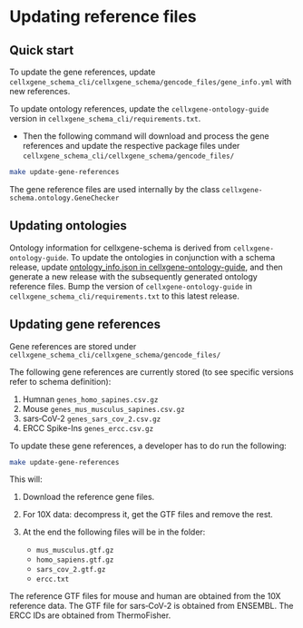 # Updating reference files

## Quick start 
To update the gene references, update `cellxgene_schema_cli/cellxgene_schema/gencode_files/gene_info.yml` with new references.

To update ontology references, update the `cellxgene-ontology-guide` version in `cellxgene_schema_cli/requirements.txt`.

- Then the following command will download and process the gene references and update the respective package files under `cellxgene_schema_cli/cellxgene_schema/gencode_files/`

```bash
make update-gene-references
```

The gene reference files are used internally by the class `cellxgene-schema.ontology.GeneChecker`

## Updating ontologies

Ontology information for cellxgene-schema is derived from `cellxgene-ontology-guide`. To update the ontologies in 
conjunction with a schema release, update [ontology_info.json in cellxgene-ontology-guide](https://github.com/chanzuckerberg/cellxgene-ontology-guide/blob/main/ontology-assets/ontology_info.json),
and then generate a new release with the subsequently generated ontology reference files. Bump the version of `cellxgene-ontology-guide` in 
`cellxgene_schema_cli/requirements.txt` to this latest release.

## Updating gene references

Gene references are stored under  `cellxgene_schema_cli/cellxgene_schema/gencode_files/`

The following gene references are currently stored (to see specific versions refer to schema definition):

1. Humnan `genes_homo_sapines.csv.gz`
2. Mouse `genes_mus_musculus_sapines.csv.gz`
3. sars‑CoV‑2 `genes_sars_cov_2.csv.gz`
4. ERCC Spike-Ins `genes_ercc.csv.gz`

To update these gene references, a developer has to do run the following:

```bash
make update-gene-references
```

This will:

1. Download the reference gene files.
2. For 10X data: decompress it, get the GTF files and remove the rest.
3. At the end the following files will be in the folder:

    - `mus_musculus.gtf.gz`
    - `homo_sapiens.gtf.gz`
    - `sars_cov_2.gtf.gz`
    - `ercc.txt`

The reference GTF files for mouse and human are obtained from the 10X reference data. The GTF file for sars‑CoV‑2 is obtained from ENSEMBL. The ERCC IDs are obtained from ThermoFisher.
